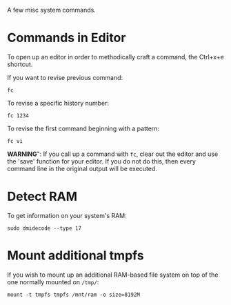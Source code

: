 A few misc system commands.

# Commands in Editor

To open up an editor in order to methodically craft a command, the Ctrl+x+e shortcut.

If you want to revise previous command:

    fc

To revise a specific history number:

    fc 1234

To revise the first command beginning with a pattern:

    fc vi

**WARNING**": If you call up a command with `fc`, clear out the editor and use the 'save' function for your editor. If you do not do this, then every command line in the original output will be executed.

# Detect RAM

To get information on your system's RAM:

    sudo dmidecode --type 17

# Mount additional tmpfs

If you wish to mount up an additional RAM-based file system on top of the one normally mounted on `/tmp/`:

    mount -t tmpfs tmpfs /mnt/ram -o size=8192M
